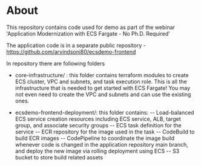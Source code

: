 # About
This repository contains code used for demo as part of the webinar 'Application Modernization with ECS Fargate - No Ph.D. Required'

The application code is in a separate public repository - https://github.com/arvindsoni80/ecsdemo-frontend 

In repository there are following folders
- core-infrastructure/ : this folder contains terraform modules to create ECS cluster, VPC and subnets, and task execution role. This is all the infrastructure that is needed to get started with ECS Fargate! You may not even need to create the VPC and subnets and can use the existing ones.


- ecsdemo-frontend-deployment/: this folder contains:
-- Load-balanced ECS service creation resources including ECS service, ALB, target group, and associate security groups
-- ECS task definition for the service
-- ECR repository for the image used in the task
-- CodeBuild to build ECR images
-- CodePipeline to coordinate the image build whenever code is changed in the application repository main branch, and deploy the new image via rolling deployment using ECS 
-- S3 bucket to store build related assets



